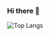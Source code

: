 ### Hi there 👋

![Top Langs](https://github-readme-stats.vercel.app/api/top-langs/?username=kevinswan102&hide_progress=true)

<!--
**[![Kevin's GitHub stats](https://github-readme-stats.vercel.app/api?username=kevinswan102)](https://github.com/kevinswan102/github-readme-stats)
-->

<!--
**kevinswan102/kevinswan102** is a ✨ _special_ ✨ repository because its `README.md` (this file) appears on your GitHub profile.

Here are some ideas to get you started:

- 🔭 I’m currently working on ...
- 🌱 I’m currently learning ...
- 👯 I’m looking to collaborate on ...
- 🤔 I’m looking for help with ...
- 💬 Ask me about ...
- 📫 How to reach me: ...
- 😄 Pronouns: ...
- ⚡ Fun fact: ...
-->
